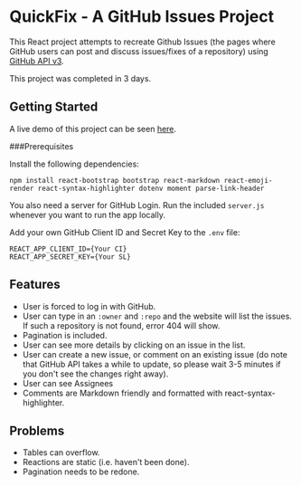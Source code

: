# QuickFix - A GitHub Issues Project

This React project attempts to recreate Github Issues (the pages where GitHub users can post and discuss issues/fixes of a repository) using [GitHub API v3](https://docs.github.com/en/rest/reference/issues).

This project was completed in 3 days.

## Getting Started

A live demo of this project can be seen [here](https://quickfix-issues.netlify.app/).

###Prerequisites

Install the following dependencies:

```npm install react-bootstrap bootstrap react-markdown react-emoji-render react-syntax-highlighter dotenv moment parse-link-header```

You also need a server for GitHub Login. Run the included `server.js` whenever you want to run the app locally.

Add your own GitHub Client ID and Secret Key to the `.env` file:

```
REACT_APP_CLIENT_ID={Your CI}
REACT_APP_SECRET_KEY={Your SL}
```

## Features
* User is forced to log in with GitHub.
* User can type in an `:owner` and `:repo` and the website will list the issues. If such a repository is not found, error 404 will show.
* Pagination is included.
* User can see more details by clicking on an issue in the list.
* User can create a new issue, or comment on an existing issue (do note that GitHub API takes a while to update, so please wait 3-5 minutes if you don't see the changes right away).
* User can see Assignees 
* Comments are Markdown friendly and formatted with react-syntax-highlighter.

## Problems
* Tables can overflow.
* Reactions are static (i.e. haven't been done).
* Pagination needs to be redone.
